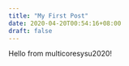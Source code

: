 ```yaml
---
title: "My First Post"
date: 2020-04-20T00:54:16+08:00
draft: false
---
```


Hello from multicoresysu2020!
